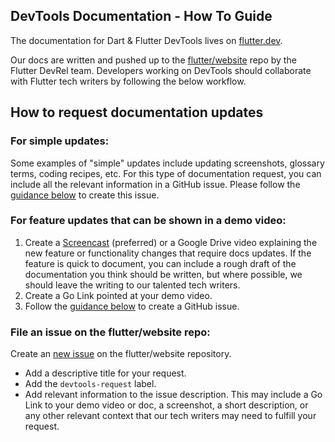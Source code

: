 ## DevTools Documentation - How To Guide

The documentation for Dart & Flutter DevTools lives on [flutter.dev](https://docs.flutter.dev/tools/devtools).

Our docs are written and pushed up to the [flutter/website](https://docs.flutter.dev/tools/devtools)
repo by the Flutter DevRel team. Developers working on DevTools should collaborate with Flutter tech writers by following
the below workflow.

## How to request documentation updates

### For simple updates:
Some examples of "simple" updates include updating screenshots, glossary terms, coding recipes, etc. For this type of documentation request, you can include all the relevant information in a GitHub issue. Please follow
the [guidance below](#file-an-issue-on-the-flutterwebsite-repo) to create this issue.

### For feature updates that can be shown in a demo video:

1. Create a [Screencast](chrome://extensions/?id=ccbdlfckiiklnpopmgihhnegpbcgceja) (preferred) or a Google Drive video
explaining the new feature or functionality changes that require docs updates. If the feature is quick to document, you
can include a rough draft of the documentation you think should be written, but where possible, we should leave the
writing to our talented tech writers.
2. Create a Go Link pointed at your demo video.
3. Follow
the [guidance below](#file-an-issue-on-the-flutterwebsite-repo) to create a GitHub issue.

### File an issue on the flutter/website repo:

Create an [new issue](https://github.com/flutter/website/issues/new) on the flutter/website repository.
- Add a descriptive title for your request.
- Add the `devtools-request` label.
- Add relevant information to the issue description. This may include
a Go Link to your demo video or doc, a screenshot, a short description,
or any other relevant context that our tech writers may need to fulfill
your request.
